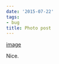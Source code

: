 ```yaml
---
date: '2015-07-22'
tags:
- bug
title: Photo post
---
```


[image](/img/2015-07-23-photo-post/e9ff26a0cc56f545a7ec9399f96ecebc089920965418c3a3cad4983cd9d24727.jpg)

Nice.
